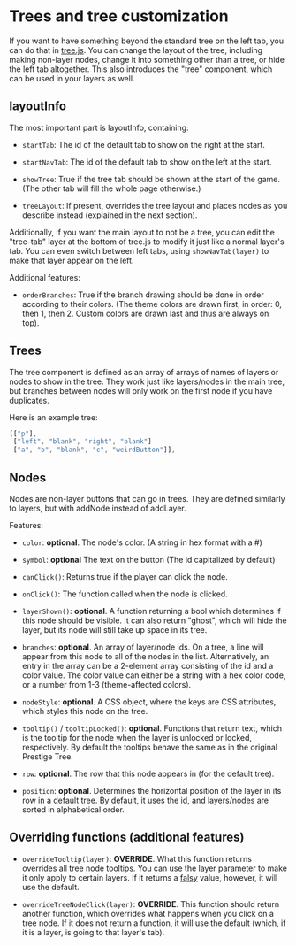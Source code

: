 # Trees and tree customization

If you want to have something beyond the standard tree on the left tab, you can do that in [tree.js](/js/tree.js). You can change the layout of the tree, including making non-layer nodes, change it into something other than a tree, or hide the left tab altogether. This also introduces the "tree" component, which can be used in your layers as well.

## layoutInfo

The most important part is layoutInfo, containing:

- `startTab`: The id of the default tab to show on the right at the start.

- `startNavTab`: The id of the default tab to show on the left at the start.

- `showTree`: True if the tree tab should be shown at the start of the game. (The other tab will fill the whole page otherwise.)

- `treeLayout`: If present, overrides the tree layout and places nodes as you describe instead (explained in the next section).

Additionally, if you want the main layout to not be a tree, you can edit the "tree-tab" layer at the bottom of tree.js to modify it just like a normal layer's tab. You can even switch between left tabs, using `showNavTab(layer)` to make that layer appear on the left.

Additional features:

- `orderBranches`: True if the branch drawing should be done in order according to their colors. (The theme colors are drawn first, in order: 0, then 1, then 2. Custom colors are drawn last and thus are always on top).

## Trees

The tree component is defined as an array of arrays of names of layers or nodes to show in the tree. They work just like layers/nodes in the main tree, but branches between nodes will only work on the first node if you have duplicates.

Here is an example tree:

```js
[["p"],
 ["left", "blank", "right", "blank"]
 ["a", "b", "blank", "c", "weirdButton"]],
```

## Nodes

Nodes are non-layer buttons that can go in trees. They are defined similarly to layers, but with addNode instead of addLayer.

Features:

- `color`: **optional**. The node's color. (A string in hex format with a #)

- `symbol`: **optional** The text on the button (The id capitalized by default)

- `canClick()`: Returns true if the player can click the node.

- `onClick()`: The function called when the node is clicked.

- `layerShown()`: **optional**. A function returning a bool which determines if this node should be visible. It can also return "ghost", which will hide the layer, but its node will still take up space in its tree.

- `branches`: **optional**. An array of layer/node ids. On a tree, a line will appear from this node to all of the nodes in the list. Alternatively, an entry in the array can be a 2-element array consisting of the id and a color value. The color value can either be a string with a hex color code, or a number from 1-3 (theme-affected colors).

- `nodeStyle`: **optional**. A CSS object, where the keys are CSS attributes, which styles this node on the tree.

- `tooltip()` / `tooltipLocked()`: **optional**. Functions that return text, which is the tooltip for the node when the layer is unlocked or locked, respectively. By default the tooltips behave the same as in the original Prestige Tree.

- `row`: **optional**. The row that this node appears in (for the default tree).

- `position`: **optional**. Determines the horizontal position of the layer in its row in a default tree. By default, it uses the id,
and layers/nodes are sorted in alphabetical order.

## Overriding functions (additional features)

- `overrideTooltip(layer)`: **OVERRIDE**. What this function returns overrides all tree node tooltips. You can use the layer parameter to make it only apply to certain layers. If it returns a [falsy](https://developer.mozilla.org/en-US/docs/Glossary/Falsy) value, however, it will use the default.

- `overrideTreeNodeClick(layer)`: **OVERRIDE**. This function should return another function, which overrides what happens when you click on a tree node. If it does not return a function, it will use the default (which, if it is a layer, is going to that layer's tab).

